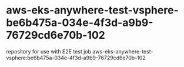 # aws-eks-anywhere-test-vsphere-be6b475a-034e-4f3d-a9b9-76729cd6e70b-102
repository for use with E2E test job aws-eks-anywhere-test-vsphere:be6b475a-034e-4f3d-a9b9-76729cd6e70b-102
